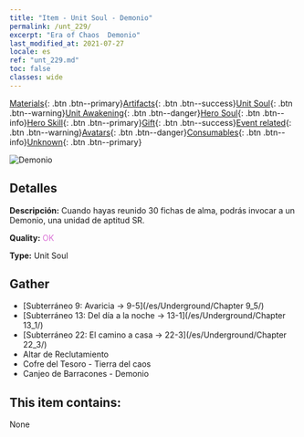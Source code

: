```yaml
---
title: "Item - Unit Soul - Demonio"
permalink: /unt_229/
excerpt: "Era of Chaos  Demonio"
last_modified_at: 2021-07-27
locale: es
ref: "unt_229.md"
toc: false
classes: wide
---
```

 [Materials](/ItemsES/){: .btn .btn--primary}[Artifacts](/ItemsES/Artifacts/){: .btn .btn--success}[Unit Soul](/ItemsES/UnitSoul/){: .btn .btn--warning}[Unit Awakening](/ItemsES/UnitAwakening/){: .btn .btn--danger}[Hero Soul](/ItemsES/HeroSoul/){: .btn .btn--info}[Hero Skill](/ItemsES/HeroSkill/){: .btn .btn--primary}[Gift](/ItemsES/Gift/){: .btn .btn--success}[Event related](/ItemsES/Events/){: .btn .btn--warning}[Avatars](/ItemsES/Avatars/){: .btn .btn--danger}[Consumables](/ItemsES/Consumables/){: .btn .btn--info}[Unknown](/ItemsES/Unknown/){: .btn .btn--primary}

 ![Demonio](/images/u/ti_changjiaoemo.jpg)

## Detalles
 **Descripción:** Cuando hayas reunido 30 fichas de alma, podrás invocar a un Demonio, una unidad de aptitud SR.

 **Quality:** <span style="color: #DA70D6">OK</span>

 **Type:** Unit Soul

## Gather

*    [Subterráneo 9: Avaricia -> 9-5](/es/Underground/Chapter 9_5/) 
*    [Subterráneo 13: Del día a la noche -> 13-1](/es/Underground/Chapter 13_1/) 
*    [Subterráneo 22: El camino a casa -> 22-3](/es/Underground/Chapter 22_3/) 
*    Altar de Reclutamiento 
*    Cofre del Tesoro - Tierra del caos 
*    Canjeo de Barracones - Demonio 

## This item contains:

  None

